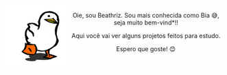   <img src="https://github.com/bealaurent/bealaurent/blob/main/gif/pato.gif" width="150px" height="150px" align="left"/>
  <p align="center">Oie, sou Beathriz. Sou mais conhecida como Bia 😅, seja muito bem-vind*!!</p>
  <p align="center"> Aqui você vai ver alguns projetos feitos para estudo.</p>
  <p align="center"> Espero que goste! 😊 </p>

